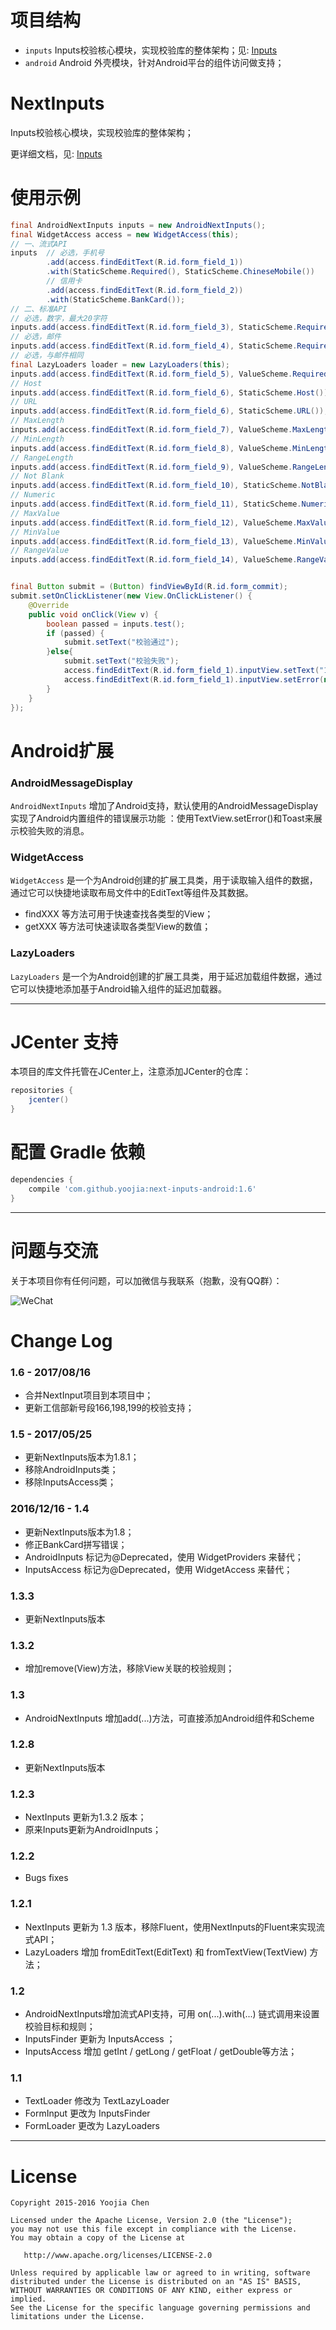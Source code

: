 # 项目结构

- `inputs` Inputs校验核心模块，实现校验库的整体架构；见: [Inputs](./inputs/README.md)
- `android` Android 外壳模块，针对Android平台的组件访问做支持；

# NextInputs

Inputs校验核心模块，实现校验库的整体架构；

更详细文档，见: [Inputs](./inputs/README.md)

# 使用示例

```java
final AndroidNextInputs inputs = new AndroidNextInputs();
final WidgetAccess access = new WidgetAccess(this);
// 一、流式API
inputs  // 必选，手机号
        .add(access.findEditText(R.id.form_field_1))
        .with(StaticScheme.Required(), StaticScheme.ChineseMobile())
        // 信用卡
        .add(access.findEditText(R.id.form_field_2))
        .with(StaticScheme.BankCard());
// 二、标准API
// 必选，数字，最大20字符
inputs.add(access.findEditText(R.id.form_field_3), StaticScheme.Required(), StaticScheme.Digits(), ValueScheme.MaxLength(20));
// 必选，邮件
inputs.add(access.findEditText(R.id.form_field_4), StaticScheme.Required(), StaticScheme.Email());
// 必选，与邮件相同
final LazyLoaders loader = new LazyLoaders(this);
inputs.add(access.findEditText(R.id.form_field_5), ValueScheme.Required(), ValueScheme.EqualsTo(loader.fromEditText(R.id.form_field_4)));
// Host
inputs.add(access.findEditText(R.id.form_field_6), StaticScheme.Host());
// URL
inputs.add(access.findEditText(R.id.form_field_6), StaticScheme.URL());
// MaxLength
inputs.add(access.findEditText(R.id.form_field_7), ValueScheme.MaxLength(5));
// MinLength
inputs.add(access.findEditText(R.id.form_field_8), ValueScheme.MinLength(4));
// RangeLength
inputs.add(access.findEditText(R.id.form_field_9), ValueScheme.RangeLength(4, 8));
// Not Blank
inputs.add(access.findEditText(R.id.form_field_10), StaticScheme.NotBlank());
// Numeric
inputs.add(access.findEditText(R.id.form_field_11), StaticScheme.Numeric());
// MaxValue
inputs.add(access.findEditText(R.id.form_field_12), ValueScheme.MaxValue(100));
// MinValue
inputs.add(access.findEditText(R.id.form_field_13), ValueScheme.MinValue(20));
// RangeValue
inputs.add(access.findEditText(R.id.form_field_14), ValueScheme.RangeValue(18, 30));


final Button submit = (Button) findViewById(R.id.form_commit);
submit.setOnClickListener(new View.OnClickListener() {
    @Override
    public void onClick(View v) {
        boolean passed = inputs.test();
        if (passed) {
            submit.setText("校验通过");
        }else{
            submit.setText("校验失败");
            access.findEditText(R.id.form_field_1).inputView.setText("12222");
            access.findEditText(R.id.form_field_1).inputView.setError(null);
        }
    }
});

```

# Android扩展

### AndroidMessageDisplay

`AndroidNextInputs` 增加了Android支持，默认使用的AndroidMessageDisplay实现了Android内置组件的错误展示功能 ：使用TextView.setError()和Toast来展示校验失败的消息。

### WidgetAccess

`WidgetAccess` 是一个为Android创建的扩展工具类，用于读取输入组件的数据，通过它可以快捷地读取布局文件中的EditText等组件及其数据。

- findXXX 等方法可用于快速查找各类型的View；
- getXXX 等方法可快速读取各类型View的数值；

### LazyLoaders

`LazyLoaders` 是一个为Android创建的扩展工具类，用于延迟加载组件数据，通过它可以快捷地添加基于Android输入组件的延迟加载器。

----

# JCenter 支持

本项目的库文件托管在JCenter上，注意添加JCenter的仓库：

```groovy
repositories {
    jcenter()
}
```

# 配置 Gradle 依赖

```groovy
dependencies {
    compile 'com.github.yoojia:next-inputs-android:1.6'
}
```
----

# 问题与交流

关于本项目你有任何问题，可以加微信与我联系（抱歉，没有QQ群）：

![WeChat](./MyWeChat.jpg)

# Change Log

### 1.6 - 2017/08/16

- 合并NextInput项目到本项目中；
- 更新工信部新号段166,198,199的校验支持；

### 1.5 - 2017/05/25

- 更新NextInputs版本为1.8.1；
- 移除AndroidInputs类；
- 移除InputsAccess类；

### 2016/12/16 - 1.4

- 更新NextInputs版本为1.8；
- 修正BankCard拼写错误；
- AndroidInputs 标记为@Deprecated，使用 WidgetProviders 来替代；
- InputsAccess 标记为@Deprecated，使用 WidgetAccess 来替代；

### 1.3.3

- 更新NextInputs版本

### 1.3.2

- 增加remove(View)方法，移除View关联的校验规则；

### 1.3

- AndroidNextInputs 增加add(...)方法，可直接添加Android组件和Scheme

### 1.2.8

- 更新NextInputs版本

### 1.2.3

- NextInputs 更新为1.3.2 版本；
- 原来Inputs更新为AndroidInputs；

### 1.2.2

- Bugs fixes

### 1.2.1

- NextInputs 更新为 1.3 版本，移除Fluent，使用NextInputs的Fluent来实现流式API；
- LazyLoaders 增加 fromEditText(EditText) 和 fromTextView(TextView) 方法；

### 1.2

- AndroidNextInputs增加流式API支持，可用 on(...).with(...) 链式调用来设置校验目标和规则；
- InputsFinder 更新为 InputsAccess ；
- InputsAccess 增加 getInt / getLong / getFloat / getDouble等方法；

### 1.1

- TextLoader 修改为 TextLazyLoader
- FormInput 更改为 InputsFinder
- FormLoader 更改为 LazyLoaders

----

# License

    Copyright 2015-2016 Yoojia Chen

    Licensed under the Apache License, Version 2.0 (the "License");
    you may not use this file except in compliance with the License.
    You may obtain a copy of the License at

       http://www.apache.org/licenses/LICENSE-2.0

    Unless required by applicable law or agreed to in writing, software
    distributed under the License is distributed on an "AS IS" BASIS,
    WITHOUT WARRANTIES OR CONDITIONS OF ANY KIND, either express or implied.
    See the License for the specific language governing permissions and
    limitations under the License.

